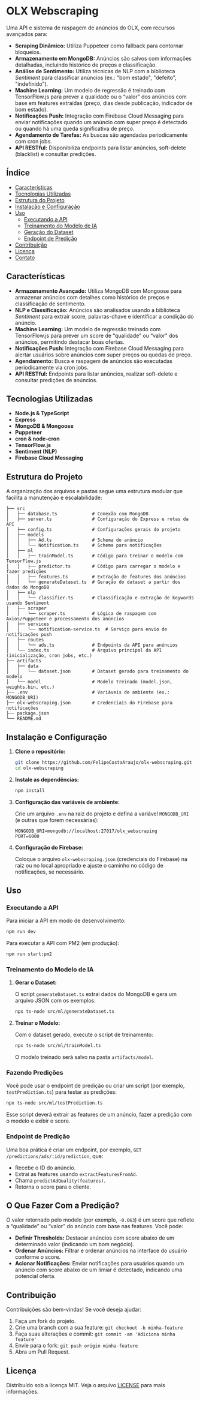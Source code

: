 # OLX Webscraping

Uma API e sistema de raspagem de anúncios do OLX, com recursos avançados para:

- **Scraping Dinâmico:** Utiliza Puppeteer como fallback para contornar bloqueios.
- **Armazenamento em MongoDB:** Anúncios são salvos com informações detalhadas, incluindo histórico de preços e classificação.
- **Análise de Sentimento:** Utiliza técnicas de NLP com a biblioteca *Sentiment* para classificar anúncios (ex.: "bom estado", "defeito", "indefinido").
- **Machine Learning:** Um modelo de regressão é treinado com TensorFlow.js para prever a qualidade ou o “valor” dos anúncios com base em features extraídas (preço, dias desde publicação, indicador de bom estado).
- **Notificações Push:** Integração com Firebase Cloud Messaging para enviar notificações quando um anúncio com super preço é detectado ou quando há uma queda significativa de preço.
- **Agendamento de Tarefas:** As buscas são agendadas periodicamente com cron jobs.
- **API RESTful:** Disponibiliza endpoints para listar anúncios, soft-delete (blacklist) e consultar predições.

## Índice

- [Características](#características)
- [Tecnologias Utilizadas](#tecnologias-utilizadas)
- [Estrutura do Projeto](#estrutura-do-projeto)
- [Instalação e Configuração](#instalação-e-configuração)
- [Uso](#uso)
  - [Executando a API](#executando-a-api)
  - [Treinamento do Modelo de IA](#treinamento-do-modelo-de-ia)
  - [Geração do Dataset](#geração-do-dataset)
  - [Endpoint de Predição](#endpoint-de-predição)
- [Contribuição](#contribuição)
- [Licença](#licença)
- [Contato](#contato)

## Características

- **Armazenamento Avançado:** Utiliza MongoDB com Mongoose para armazenar anúncios com detalhes como histórico de preços e classificação de sentimento.
- **NLP e Classificação:** Anúncios são analisados usando a biblioteca *Sentiment* para extrair score, palavras-chave e identificar a condição do anúncio.
- **Machine Learning:** Um modelo de regressão treinado com TensorFlow.js para prever um score de “qualidade” ou “valor” dos anúncios, permitindo destacar boas ofertas.
- **Notificações Push:** Integração com Firebase Cloud Messaging para alertar usuários sobre anúncios com super preços ou quedas de preço.
- **Agendamento:** Busca e raspagem de anúncios são executadas periodicamente via cron jobs.
- **API RESTful:** Endpoints para listar anúncios, realizar soft-delete e consultar predições de anúncios.

## Tecnologias Utilizadas

- **Node.js & TypeScript**
- **Express**
- **MongoDB & Mongoose**
- **Puppeteer**
- **cron & node-cron**
- **TensorFlow.js**
- **Sentiment (NLP)**
- **Firebase Cloud Messaging**

## Estrutura do Projeto

A organização dos arquivos e pastas segue uma estrutura modular que facilita a manutenção e escalabilidade:

```
├── src
│   ├── database.ts             # Conexão com MongoDB
│   ├── server.ts               # Configuração do Express e rotas da API
│   ├── config.ts               # Configurações gerais do projeto
│   ├── models
│   │   ├── Ad.ts               # Schema do anúncio
│   │   └── Notification.ts     # Schema para notificações
│   ├── ml
│   │   ├── trainModel.ts       # Código para treinar o modelo com TensorFlow.js
│   │   ├── predictor.ts        # Código para carregar o modelo e fazer predições
│   │   ├── features.ts         # Extração de features dos anúncios
│   │   └── generateDataset.ts  # Geração do dataset a partir dos dados do MongoDB
│   ├── nlp
│   │   └── classifier.ts       # Classificação e extração de keywords usando Sentiment
│   ├── scraper
│   │   └── scraper.ts          # Lógica de raspagem com Axios/Puppeteer e processamento dos anúncios
│   ├── services
│   │   └── notification-service.ts  # Serviço para envio de notificações push
│   ├── routes
│   │   └── ads.ts              # Endpoints da API para anúncios
│   └── index.ts                # Arquivo principal da API (inicialização, cron jobs, etc.)
├── artifacts
│   ├── data
│   │   └── dataset.json        # Dataset gerado para treinamento do modelo
│   └── model                   # Modelo treinado (model.json, weights.bin, etc.)
├── .env                        # Variáveis de ambiente (ex.: MONGODB_URI)
├── olx-webscraping.json        # Credenciais do Firebase para notificações
├── package.json
└── README.md
```

## Instalação e Configuração

1. **Clone o repositório:**

   ```bash
   git clone https://github.com/FelipeCostaAraujo/olx-webscraping.git
   cd olx-webscraping
   ```

2. **Instale as dependências:**

   ```bash
   npm install
   ```

3. **Configuração das variáveis de ambiente:**

   Crie um arquivo `.env` na raiz do projeto e defina a variável `MONGODB_URI` (e outras que forem necessárias):

   ```env
   MONGODB_URI=mongodb://localhost:27017/olx_webscraping
   PORT=6000
   ```

4. **Configuração do Firebase:**

   Coloque o arquivo `olx-webscraping.json` (credenciais do Firebase) na raiz ou no local apropriado e ajuste o caminho no código de notificações, se necessário.

## Uso

### Executando a API

Para iniciar a API em modo de desenvolvimento:

```bash
npm run dev
```

Para executar a API com PM2 (em produção):

```bash
npm run start:pm2
```

### Treinamento do Modelo de IA

1. **Gerar o Dataset:**

   O script `generateDataset.ts` extrai dados do MongoDB e gera um arquivo JSON com os exemplos:

   ```bash
   npx ts-node src/ml/generateDataset.ts
   ```

2. **Treinar o Modelo:**

   Com o dataset gerado, execute o script de treinamento:

   ```bash
   npx ts-node src/ml/trainModel.ts
   ```

   O modelo treinado será salvo na pasta `artifacts/model`.

### Fazendo Predições

Você pode usar o endpoint de predição ou criar um script (por exemplo, `testPrediction.ts`) para testar as predições:

```bash
npx ts-node src/ml/testPrediction.ts
```

Esse script deverá extrair as features de um anúncio, fazer a predição com o modelo e exibir o score.

### Endpoint de Predição

Uma boa prática é criar um endpoint, por exemplo, `GET /predictions/ads/:id/prediction`, que:
- Recebe o ID do anúncio.
- Extrai as features usando `extractFeaturesFromAd`.
- Chama `predictAdQuality(features)`.
- Retorna o score para o cliente.

## O Que Fazer Com a Predição?

O valor retornado pelo modelo (por exemplo, `-0.063`) é um score que reflete a “qualidade” ou “valor” do anúncio com base nas features. Você pode:

- **Definir Thresholds:** Destacar anúncios com score abaixo de um determinado valor (indicando um bom negócio).
- **Ordenar Anúncios:** Filtrar e ordenar anúncios na interface do usuário conforme o score.
- **Acionar Notificações:** Enviar notificações para usuários quando um anúncio com score abaixo de um limiar é detectado, indicando uma potencial oferta.

## Contribuição

Contribuições são bem-vindas! Se você deseja ajudar:
1. Faça um fork do projeto.
2. Crie uma branch com a sua feature: `git checkout -b minha-feature`
3. Faça suas alterações e commit: `git commit -am 'Adiciona minha feature'`
4. Envie para o fork: `git push origin minha-feature`
5. Abra um Pull Request.

## Licença

Distribuído sob a licença MIT. Veja o arquivo [LICENSE](LICENSE) para mais informações.
